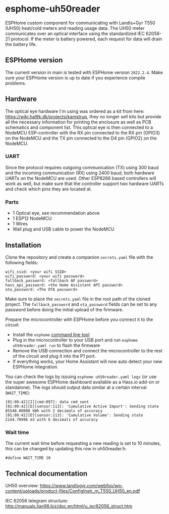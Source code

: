 # esphome-uh50reader
ESPHome custom component for communicating with Landis+Gyr T550 (UH50) heat/cold meters and reading usage data. The UH50 meter communicates over an optical interface using the standardized IEC 62056-21 protocol. If the meter is battery powered, each request for data will drain the battery life. 

## ESPHome version
The current version in main is tested with ESPHome version `2022.2.4`. Make sure your ESPHome version is up to date if you experience compile problems.

## Hardware
The optical eye hardware I'm using was ordered as a kit from here: https://wiki.hal9k.dk/projects/kamstrup, they no longer sell kits but provide all the necessary information for printing the enclosure as well as PCB schematics and component list. This optical eye is then connected to a NodeMCU ESP-controller with the RX pin connected to the RX pin (GPIO3) on the NodeMCU and the TX pin connected to the D4 pin (GPIO2) on the NodeMCU.

### UART
Since the protocol requires outgoing communication (TX) using 300 baud and the incoming communication (RX) using 2400 baud, both hardware UARTs on the NodeMCU are used. Other ESP8266 based controllers will work as well, but make sure that the controller support two hardware UARTs and check which pins they are located at.

### Parts
- 1 Optical eye, see recommendation above
- 1 ESP12 NodeMCU
- 1 Wires
- Wall plug and USB cable to power the NodeMCU

## Installation
Clone the repository and create a companion `secrets.yaml` file with the following fields:
```
wifi_ssid: <your wifi SSID>
wifi_password: <your wifi password>
fallback_password: <fallback AP password>
hass_api_password: <the Home Assistant API password>
ota_password: <The OTA password>
```
Make sure to place the `secrets.yaml` file in the root path of the cloned project. The `fallback_password` and `ota_password` fields can be set to any password before doing the initial upload of the firmware.

Prepare the microcontroller with ESPHome before you connect it to the circuit:
- Install the `esphome` [command line tool](https://esphome.io/guides/getting_started_command_line.html)
- Plug in the microcontroller to your USB port and run `esphome uh50reader.yaml run` to flash the firmware
- Remove the USB connection and connect the microcontroller to the rest of the circuit and plug it into the P1 port.
- If everything works, your Home Assistant will now auto detect your new ESPHome integration.

You can check the logs by issuing `esphome uh50reader.yaml logs` (or use the super awesome ESPHome dashboard available as a Hass.io add-on or standalone). The logs should output data similar at a certain interval (`WAIT_TIME`):
```
[01:09:42][I][cmd:097]: data cmd sent
[01:09:42][D][sensor:113]: 'Cumulative Active Import': Sending state 85548.00000 kWh with 2 decimals of accuracy
[01:09:42][D][sensor:113]: 'Cumulative Volume': Sending state 2144.70996 m3 with 6 decimals of accuracy
```

### Wait time
The current wait time before requesting a new reading is set to 10 minutes, this can be changed by updating this row in uh50reader.h:
```
#define WAIT_TIME 10
```

## Technical documentation
UH50 overview:
https://www.landisgyr.com/webfoo/wp-content/uploads/product-files/ConfigInstr_m_T550_UH50_en.pdf

IEC 62056 telegram structure:
http://manuals.lian98.biz/doc.en/html/u_iec62056_struct.htm
